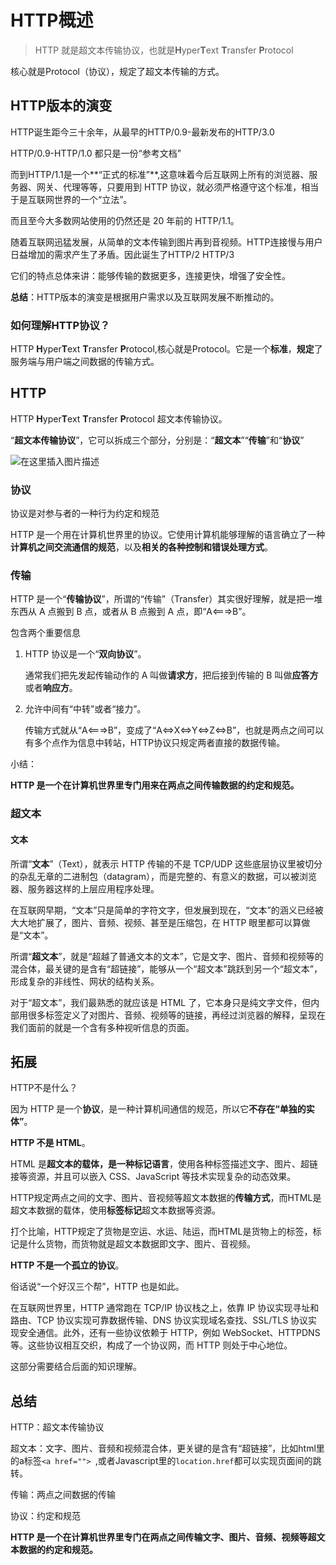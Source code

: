 # HTTP概述

> HTTP 就是超文本传输协议，也就是**H**yper**T**ext **T**ransfer **P**rotocol

核心就是Protocol（协议），规定了超文本传输的方式。



## HTTP版本的演变

HTTP诞生距今三十余年，从最早的HTTP/0.9-最新发布的HTTP/3.0

HTTP/0.9-HTTP/1.0 都只是一份“参考文档”

而到HTTP/1.1是一个**“正式的标准”**,这意味着今后互联网上所有的浏览器、服务器、网关、代理等等，只要用到 HTTP 协议，就必须严格遵守这个标准，相当于是互联网世界的一个“立法”。

而且至今大多数网站使用的仍然还是 20 年前的 HTTP/1.1。



随着互联网迅猛发展，从简单的文本传输到图片再到音视频。HTTP连接慢与用户日益增加的需求产生了矛盾。因此诞生了HTTP/2 HTTP/3

它们的特点总体来讲：能够传输的数据更多，连接更快，增强了安全性。



**总结**：HTTP版本的演变是根据用户需求以及互联网发展不断推动的。



### 如何理解HTTP协议？

HTTP **H**yper**T**ext **T**ransfer **P**rotocol,核心就是Protocol。它是一个**标准**，**规定**了服务端与用户端之间数据的传输方式。



## HTTP

HTTP **H**yper**T**ext **T**ransfer **P**rotocol 超文本传输协议。

“**超文本传输协议**”，它可以拆成三个部分，分别是：“**超文本**”“**传输**”和“**协议**”

![在这里插入图片描述](https://img-blog.csdnimg.cn/20200804183126402.png?x-oss-process=image/watermark,type_ZmFuZ3poZW5naGVpdGk,shadow_10,text_aHR0cHM6Ly9ibG9nLmNzZG4ubmV0L1pIZ29nb2dvaGE=,size_16,color_FFFFFF,t_70)



### 协议

协议是对参与者的一种行为约定和规范

HTTP 是一个用在计算机世界里的协议。它使用计算机能够理解的语言确立了一种**计算机之间交流通信的规范**，以及**相关的各种控制和错误处理方式**。



### 传输

HTTP 是一个“**传输协议**”，所谓的“传输”（Transfer）其实很好理解，就是把一堆东西从 A 点搬到 B 点，或者从 B 点搬到 A 点，即“A<===>B”。

包含两个重要信息

1. HTTP 协议是一个“**双向协议**”。

   通常我们把先发起传输动作的 A 叫做**请求方**，把后接到传输的 B 叫做**应答方**或者**响应方**。



2. 允许中间有“中转”或者“接力”。

   传输方式就从“A<===>B”，变成了“A<=>X<=>Y<=>Z<=>B”，也就是两点之间可以有多个点作为信息中转站，HTTP协议只规定两者直接的数据传输。



小结：

**HTTP 是一个在计算机世界里专门用来在两点之间传输数据的约定和规范。**



### 超文本



#### 文本

所谓“**文本**”（Text），就表示 HTTP 传输的不是 TCP/UDP 这些底层协议里被切分的杂乱无章的二进制包（datagram），而是完整的、有意义的数据，可以被浏览器、服务器这样的上层应用程序处理。

在互联网早期，“文本”只是简单的字符文字，但发展到现在，“文本”的涵义已经被大大地扩展了，图片、音频、视频、甚至是压缩包，在 HTTP 眼里都可以算做是“文本”。



所谓“**超文本**”，就是“超越了普通文本的文本”，它是文字、图片、音频和视频等的混合体，最关键的是含有“超链接”，能够从一个“超文本”跳跃到另一个“超文本”，形成复杂的非线性、网状的结构关系。



对于“超文本”，我们最熟悉的就应该是 HTML 了，它本身只是纯文字文件，但内部用很多标签定义了对图片、音频、视频等的链接，再经过浏览器的解释，呈现在我们面前的就是一个含有多种视听信息的页面。



## 拓展

HTTP不是什么？

因为 HTTP 是一个**协议**，是一种计算机间通信的规范，所以它**不存在“单独的实体”**。



**HTTP 不是 HTML**。

HTML 是**超文本的载体，是一种标记语言**，使用各种标签描述文字、图片、超链接等资源，并且可以嵌入 CSS、JavaScript 等技术实现复杂的动态效果。

HTTP规定两点之间的文字、图片、音视频等超文本数据的**传输方式**，而HTML是超文本数据的载体，使用**标签标记**超文本数据等资源。

打个比喻，HTTP规定了货物是空运、水运、陆运，而HTML是货物上的标签，标记是什么货物，而货物就是超文本数据即文字、图片、音视频。



**HTTP 不是一个孤立的协议**。

俗话说“一个好汉三个帮”，HTTP 也是如此。

在互联网世界里，HTTP 通常跑在 TCP/IP 协议栈之上，依靠 IP 协议实现寻址和路由、TCP 协议实现可靠数据传输、DNS 协议实现域名查找、SSL/TLS 协议实现安全通信。此外，还有一些协议依赖于 HTTP，例如 WebSocket、HTTPDNS 等。这些协议相互交织，构成了一个协议网，而 HTTP 则处于中心地位。

这部分需要结合后面的知识理解。



## 总结

HTTP：超文本传输协议

超文本：文字、图片、音频和视频混合体，更关键的是含有“超链接”，比如html里的a标签`<a href=""> `,或者Javascript里的`location.href`都可以实现页面间的跳转。

传输：两点之间数据的传输

协议：约定和规范

**HTTP 是一个在计算机世界里专门在两点之间传输文字、图片、音频、视频等超文本数据的约定和规范。**



